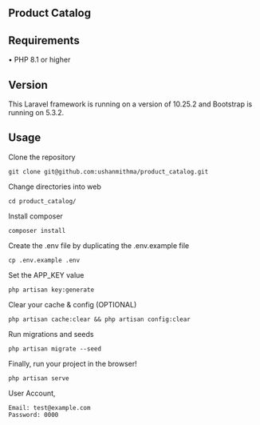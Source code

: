 ## Product Catalog

## Requirements

• PHP 8.1 or higher

## Version

This Laravel framework is running on a version of 10.25.2 and Bootstrap is running on 5.3.2.

## Usage <br>

Clone the repository <br>

```
git clone git@github.com:ushanmithma/product_catalog.git
```

Change directories into web <br>

```
cd product_catalog/
```

Install composer <br>

```
composer install
```

Create the .env file by duplicating the .env.example file <br>

```
cp .env.example .env
```

Set the APP_KEY value <br>

```
php artisan key:generate
```

Clear your cache & config (OPTIONAL)

```
php artisan cache:clear && php artisan config:clear
```

Run migrations and seeds

```
php artisan migrate --seed
```

Finally, run your project in the browser!

```
php artisan serve
```

User Account,

```
Email: test@example.com
Password: 0000
```
